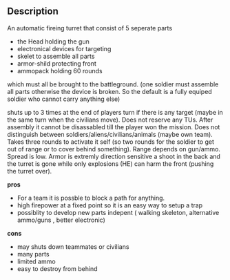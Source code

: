 ## Description

An automatic fireing turret that consist of 5 seperate parts

- the Head holding the gun
- electronical devices for targeting
- skelet to assemble all parts
- armor-shild protecting front
- ammopack holding 60 rounds

which must all be brought to the battleground. (one soldier must
assemble all parts otherwise the device is broken. So the default is a
fully equiped soldier who cannot carry anything else)

shuts up to 3 times at the end of players turn if there is any target
(maybe in the same turn when the civilians move). Does not reserve any
TUs. After assembly it cannot be disassabled till the player won the
mission. Does not distinguish between soldiers/aliens/civilians/animals
(maybe own team). Takes three rounds to activate it self (so two rounds
for the soldier to get out of range or to cover behind something). Range
depends on gun/ammo. Spread is low. Armor is extremly direction
sensitive a shoot in the back and the turret is gone while only
explosions (HE) can harm the front (pushing the turret over).

**pros**

- For a team it is possble to block a path for anything.
- high firepower at a fixed point so it is an easy way to setup a trap
- possiblity to develop new parts indepent ( walking skeleton,
  alternative ammo/guns , better electronic)

**cons**

- may shuts down teammates or civilians
- many parts
- limited ammo
- easy to destroy from behind
